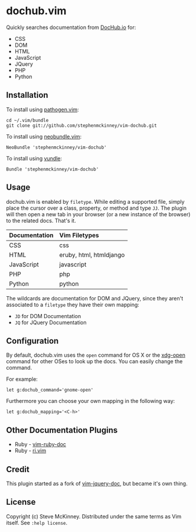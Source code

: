 # dochub.vim

Quickly searches documentation from [DocHub.io](http://dochub.io) for:

* CSS
* DOM
* HTML 
* JavaScript
* JQuery
* PHP
* Python


## Installation

To install using [pathogen.vim](https://github.com/tpope/pathogen.vim):

    cd ~/.vim/bundle
    git clone git://github.com/stephenmckinney/vim-dochub.git

To install using [neobundle.vim](https://github.com/Shougo/neobundle.vim):

    NeoBundle 'stephenmckinney/vim-dochub'

To install using [vundle](https://github.com/gmarik/vundle):

    Bundle 'stephenmckinney/vim-dochub'


## Usage

dochub.vim is enabled by `filetype`. While editing a supported file,
simply place the cursor over a class, property, or method and type `JJ`.
The plugin will then open a new tab in your browser (or a new instance of
the browser) to the related docs. That's it.

| Documentation | Vim Filetypes           |
| :------------ | :---------------------  |
| CSS           | css                     |
| HTML          | eruby, html, htmldjango |
| JavaScript    | javascript              |
| PHP           | php                     |
| Python        | python                  |

The wildcards are documentation for DOM and JQuery, since they aren't
associated to a `filetype` they have their own mapping:

* `JD` for DOM Documentation
* `JQ` for JQuery Documentation


## Configuration

By default, dochub.vim uses the `open` command for OS X or the
[xdg-open](http://portland.freedesktop.org/xdg-utils-1.0/xdg-open.html)
command for other OSes to look up the docs. You can easily change the command. 

For example:

    let g:dochub_command='gnome-open'

Furthermore you can choose your own mapping in the following way:

    let g:dochub_mapping='<C-h>'


## Other Documentation Plugins

* Ruby - [vim-ruby-doc](https://github.com/lucapette/vim-ruby-doc)
* Ruby - [ri.vim](https://github.com/danchoi/ri.vim)


## Credit

This plugin started as a fork of [vim-jquery-doc](http://github.com/lucapette/vim-jquery-doc), but became it's own thing.


## License

Copyright (c) Steve McKinney. Distributed under the same terms as Vim itself. See `:help license`.

